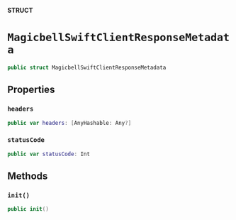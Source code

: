 **STRUCT**

# `MagicbellSwiftClientResponseMetadata`

```swift
public struct MagicbellSwiftClientResponseMetadata
```

## Properties
### `headers`

```swift
public var headers: [AnyHashable: Any?]
```

### `statusCode`

```swift
public var statusCode: Int
```

## Methods
### `init()`

```swift
public init()
```
